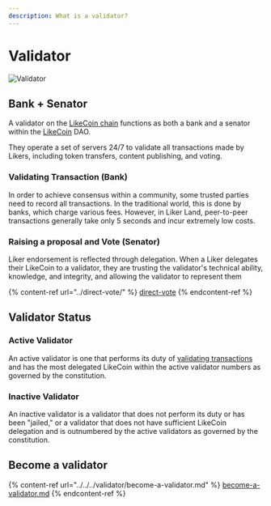 ```yaml
---
description: What is a validator?
---
```


# Validator

![Validator](../../../.gitbook/assets/LikeCoin\_AD78\_PostList\_1213.png)

## Bank + Senator

A validator on the [LikeCoin chain](../likecoin-chain.md) functions as both a bank and a senator within the [LikeCoin](https://like.co/) DAO.

They operate a set of servers 24/7 to validate all transactions made by Likers, including token transfers, content publishing, and voting.

### Validating Transaction (Bank)

In order to achieve consensus within a community, some trusted parties need to record all transactions. In the traditional world, this is done by banks, which charge various fees. However, in Liker Land, peer-to-peer transactions generally take only 5 seconds and incur extremely low costs.

### Raising a proposal and Vote (Senator)

Liker endorsement is reflected through delegation. When a Liker delegates their LikeCoin to a validator, they are trusting the validator's technical ability, knowledge, and integrity, and allowing the validator to represent them

{% content-ref url="../direct-vote/" %}
[direct-vote](../direct-vote/)
{% endcontent-ref %}

## Validator Status

### Active Validator

An active validator is one that performs its duty of [validating transactions](../../../user-guide/background.md#9e68) and has the most delegated LikeCoin within the active validator numbers as governed by the constitution.



### Inactive Validator



An inactive validator is a validator that does not perform its duty or has been "jailed," or a validator that does not have sufficient LikeCoin delegation and is outnumbered by the active validators as governed by the constitution.

## Become a validator

{% content-ref url="../../../validator/become-a-validator.md" %}
[become-a-validator.md](../../../validator/become-a-validator.md)
{% endcontent-ref %}
